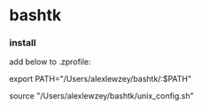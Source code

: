 # bashtk

### install 
add below to .zprofile:

export PATH="/Users/alexlewzey/bashtk/:$PATH"

source "/Users/alexlewzey/bashtk/unix_config.sh"